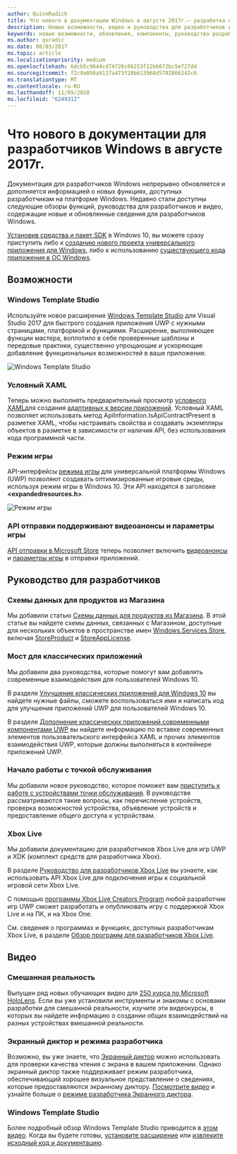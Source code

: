```yaml
---
author: QuinnRadich
title: Что нового в документации Windows в августе 2017г.— разработка приложений UWP
description: Новые возможности, видео и руководства для разработчиков добавлены в документацию для разработчиков Windows 10 в августе 2017г
keywords: новые возможности, обновления, компоненты, руководство разработчика, Windows 10, 1708
ms.author: quradic
ms.date: 08/03/2017
ms.topic: article
ms.localizationpriority: medium
ms.openlocfilehash: 6dcb5c9044cd74f26c06253f22b6672bc5e727dd
ms.sourcegitcommit: f2c9a050a9137a473f28b613968d5782866142c6
ms.translationtype: MT
ms.contentlocale: ru-RU
ms.lasthandoff: 11/09/2018
ms.locfileid: "6249312"
---
```

# <a name="whats-new-in-the-windows-developer-docs-in-august-2017"></a>Что нового в документации для разработчиков Windows в августе 2017г.

Документация для разработчиков Windows непрерывно обновляется и дополняется информацией о новых функциях, доступных разработчикам на платформе Windows. Недавно стали доступны следующие обзоры функций, руководства для разработчиков и видео, содержащие новые и обновленные сведения для разработчиков Windows.

[Установив средства и пакет SDK](http://go.microsoft.com/fwlink/?LinkId=821431) в Windows 10, вы можете сразу приступить либо к [созданию нового проекта универсального приложения для Windows](../get-started/your-first-app.md), либо к использованию [существующего кода приложения в ОС Windows](../porting/index.md).

## <a name="features"></a>Возможности

### <a name="windows-template-studio"></a>Windows Template Studio

Используйте новое расширение [Windows Template Studio](https://aka.ms/wtsinstall) для Visual Studio 2017 для быстрого создания приложения UWP с нужными страницами, платформой и функциями. Расширение, выполняющее функции мастера, воплотило в себе проверенные шаблоны и передовые практики, существенно упрощающие и ускоряющие добавление функциональных возможностей в ваше приложение.

![Windows Template Studio](images/template-studio.png)

### <a name="conditional-xaml"></a>Условный XAML

Теперь можно выполнять предварительный просмотр [условного XAML](../debug-test-perf/conditional-xaml.md)для создания [адаптивных к версии приложений](../debug-test-perf/version-adaptive-apps.md). Условный XAML позволяет использовать метод ApiInformation.IsApiContractPresent в разметке XAML, чтобы настраивать свойства и создавать экземпляры объектов в разметке в зависимости от наличия API, без использования кода программной части.

### <a name="game-mode"></a>Режим игры

API-интерфейсы [режима игры](https://msdn.microsoft.com/library/windows/desktop/mt808808) для универсальной платформы Windows (UWP) позволяют создавать оптимизированные игровые среды, используя режим игры в Windows 10. Эти API находятся в заголовке **&lt;expandedresources.h&gt;**.

![Режим игры](images/game-mode.png)

### <a name="submission-api-supports-video-trailers-and-gaming-options"></a>API отправки поддерживают видеоанонсы и параметры игры

[API отправки в Microsoft Store](../monetize/create-and-manage-submissions-using-windows-store-services.md) теперь позволяет включить [видеоанонсы](../monetize/manage-app-submissions.md#trailer-object) и [параметры игры](../monetize/manage-app-submissions.md#gaming-options-object) в отправки приложений.


## <a name="developer-guidance"></a>Руководство для разработчиков

### <a name="data-schemas-for-store-products"></a>Схемы данных для продуктов из Магазина

Мы добавили статью [Схемы данных для продуктов из Магазина](../monetize/data-schemas-for-store-products.md). В этой статье вы найдете схемы данных, связанных с Магазином, доступные для нескольких объектов в пространстве имен [Windows.Services.Store](https://msdn.microsoft.com/library/windows/apps/windows.services.store.aspx), включая [StoreProduct](https://docs.microsoft.com/uwp/api/windows.services.store.storeproduct) и [StoreAppLicense](https://docs.microsoft.com/uwp/api/windows.services.store.storeapplicense).

### <a name="desktop-bridge"></a>Мост для классических приложений

Мы добавили два руководства, которые помогут вам добавлять современные взаимодействия для пользователей Windows 10.

В разделе [Улучшение классических приложений для Windows 10](https://docs.microsoft.com/windows/uwp/porting/desktop-to-uwp-enhance) вы найдете нужные файлы, сможете воспользоваться ими и написать код для улучшения приложений UWP для пользователей Windows 10.  

В разделе [Дополнение классических приложений современными компонентами UWP](https://docs.microsoft.com/windows/uwp/porting/desktop-to-uwp-extend) вы найдете информацию по вставке современных элементов пользовательского интерфейса XAML и прочих элементов взаимодействия UWP, которые должны выполняться в контейнере приложений UWP.

### <a name="getting-started-with-point-of-service"></a>Начало работы с точкой обслуживания

Мы добавили новое руководство, которое поможет вам [приступить к работе с устройствами точки обслуживания](https://docs.microsoft.com/en-us/windows/uwp/devices-sensors/pos-get-started). В руководстве рассматриваются такие вопросы, как перечисление устройств, проверка возможностей устройства, объявление устройств и предоставление общего доступа к устройствам. 

### <a name="xbox-live"></a>Xbox Live

Мы добавили документацию для разработчиков Xbox Live для игр UWP и XDK (комплект средств для разработчика Xbox).

В разделе [Руководство для разработчиков Xbox Live](https://docs.microsoft.com/en-us/windows/uwp/xbox-live/) вы узнаете, как использовать API Xbox Live для подключения игры к социальной игровой сети Xbox Live.

С помощью [программы Xbox Live Creators Program](https://docs.microsoft.com/en-us/windows/uwp/xbox-live/get-started-with-creators/get-started-with-xbox-live-creators) любой разработчик игр UWP сможет разработать и опубликовать игру с поддержкой Xbox Live и на ПК, и на Xbox One.

См. сведения о программах и функциях, доступных разработчикам Xbox Live, в разделе [Обзор программ для разработчиков Xbox Live](https://docs.microsoft.com/en-us/windows/uwp/xbox-live/developer-program-overview).

## <a name="videos"></a>Видео

### <a name="mixed-reality"></a>Смешанная реальность

Выпущен ряд новых обучающих видео для [250 курса по Microsoft HoloLens](https://developer.microsoft.com/en-us/windows/mixed-reality/mixed_reality_250). Если вы уже установили инструменты и знакомы с основами разработки для смешанной реальности, изучите эти видеокурсы, в которых вы найдете информацию о создании общих взаимодействий на разных устройствах вмешанной реальности.

### <a name="narrator-and-dev-mode"></a>Экранный диктор и режима разработчика

Возможно, вы уже знаете, что [Экранный диктор](https://support.microsoft.com/help/22798/windows-10-narrator-get-started) можно использовать для проверки качества чтения с экрана в вашем приложении. Однако экранный диктор также поддерживает режим разработчика, обеспечивающий хорошее визуальное представление о сведениях, которые предоставляются экранному диктору. [Посмотрите видео](https://channel9.msdn.com/Blogs/One-Dev-Minute/Using-Narrator-and-Dev-Mode) и узнайте больше о [режиме разработчика Экранного диктора](https://channel9.msdn.com/Blogs/One-Dev-Minute/Using-Narrator-and-Dev-Mode).

### <a name="windows-template-studio"></a>Windows Template Studio

Более подробный обзор Windows Template Studio приводится в [этом видео](https://channel9.msdn.com/Blogs/One-Dev-Minute/Getting-Started-with-Windows-Template-Studio). Когда вы будете готовы, [установите расширение](https://aka.ms/wtsinstall) или [извлеките исходный код и документацию](https://aka.ms/wtsinstall).